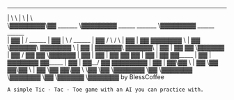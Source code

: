 
_________ __                 ________                         _________  
|        \  \               |        \                        |        \                  
\▓▓▓▓▓▓▓▓\▓▓ _______        \▓▓▓▓▓▓▓▓ ______   _______        \▓▓▓▓▓▓▓▓ ______   ______  
  | ▓▓  |  \/       \______   | ▓▓   |      \ /       \______   | ▓▓   /      \ /      \ 
  | ▓▓  | ▓▓  ▓▓▓▓▓▓▓      \  | ▓▓    \▓▓▓▓▓▓\  ▓▓▓▓▓▓▓      \  | ▓▓  |  ▓▓▓▓▓▓\  ▓▓▓▓▓▓\\
  | ▓▓  | ▓▓ ▓▓      \▓▓▓▓▓▓  | ▓▓   /      ▓▓ ▓▓      \▓▓▓▓▓▓  | ▓▓  | ▓▓  | ▓▓ ▓▓    ▓▓
  | ▓▓  | ▓▓ ▓▓_____          | ▓▓  |  ▓▓▓▓▓▓▓ ▓▓_____          | ▓▓  | ▓▓__/ ▓▓ ▓▓▓▓▓▓▓▓
  | ▓▓  | ▓▓\▓▓     \         | ▓▓   \▓▓    ▓▓\▓▓     \         | ▓▓   \▓▓    ▓▓\▓▓     \\
    \▓▓   \▓▓ \▓▓▓▓▓▓▓          \▓▓    \▓▓▓▓▓▓▓ \▓▓▓▓▓▓▓          \▓▓    \▓▓▓▓▓▓  \▓▓▓▓▓▓▓  by BlessCoffee
    
    
    A simple Tic - Tac - Toe game with an AI you can practice with.
